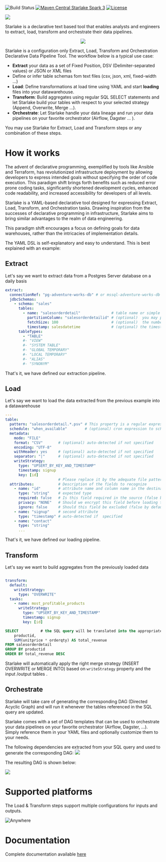![Build Status](https://github.com/starlake-ai/starlake/workflows/Build/badge.svg)
[![Maven Central Starlake Spark 3](https://maven-badges.herokuapp.com/maven-central/ai.starlake/starlake-core_2.12/badge.svg)](https://maven-badges.herokuapp.com/maven-central/ai.starlake/starlake-core_2.12)
[![License](https://img.shields.io/badge/License-Apache%202.0-blue.svg)](https://opensource.org/licenses/Apache-2.0)




<img src="docs/static/img/intent.png" />

Starlake is a declarative text based tool that enables analysts and engineers to extract, load, transform and orchestrate their data pipelines.

<p align="center">
  <img src="docs/static/img/starlake-draw.png" />
</p>


Starlake is a configuration only Extract, Load, Transform and Orchestration Declarative Data Pipeline Tool.
The workflow below is a typical use case:
* **Extract** your data as a set of Fixed Position, DSV (Delimiter-separated values) or JSON or XML files
* Define or infer table schemas fom text files (csv, json, xml, fixed-width ...)
* **Load**: Define transformations at load time using YAML and start **loading** files into your datawarehouse.
* **Transform**: Build aggregates using regular SQL SELECT statements and let Starlake build your tables with respect to your selected strategy (Append, Overwrite, Merge ...).
* **Orchestrate**: Let Starlake handle your data lineage and run your data pipelines on your favorite orchestrator (Airflow, Dagster ... ).

You may use Starlake for Extract, Load and Transform steps or any combination of these steps.

# How it works

The advent of declarative programming, exemplified by tools like Ansible and Terraform,
has revolutionized infrastructure deployment by allowing developers to express intended goals without specifying the order of code execution.
This paradigm shift brings forth benefits such as reduced error prone coding tasks, significantly shortened development cycles,
enhanced code readability, and increased accessibility for developers of all levels.

Starlake is a YAML-based declarative tool designed for expressing Extract, Load, Transform, and Orchestration tasks.
Drawing inspiration from the successes of declarative programming in infrastructure,
Starlake aims to bring similar advantages to the realm of data engineering.

This paradigm shift  encourages a focus on defining goals for data warehouses,
rather than the intricacies of implementation details.


The YAML DSL is self-explanatory and easy to understand. This is best explained with an example:

## Extract

Let's say we want to extract data from a Postgres Server database on a daily basis
```yaml
extract:
  connectionRef: "pg-adventure-works-db" # or mssql-adventure-works-db i extracting from SQL Server
  jdbcSchemas:
    - schema: "sales"
      tables:
        - name: "salesorderdetail"              # table name or simple "*" to extract all tables
          partitionColumn: "salesorderdetailid" # (optional)  you may parallelize the extraction based on this field
          fetchSize: 100                        # (optional)  the number of rows to fetch at a time
          timestamp: salesdatetime              # (optional) the timestamp field to use for incremental extraction
      tableTypes:
        - "TABLE"
        #- "VIEW"
        #- "SYSTEM TABLE"
        #- "GLOBAL TEMPORARY"
        #- "LOCAL TEMPORARY"
        #- "ALIAS"
        #- "SYNONYM"
```

That's it, we have defined our extraction pipeline.

## Load

Let's say we want to load the data extracted from the previous example into a datawarehouse

```yaml
---
table:
  pattern: "salesorderdetail.*.psv" # This property is a regular expression that will be used to match the file name.
  schedule: "when_available"        # (optional) cron expression to schedule the loading
  metadata:
    mode: "FILE"
    format: "CSV"       # (optional) auto-detected if not specified
    encoding: "UTF-8"
    withHeader: yes     # (optional) auto-detected if not specified
    separator: "|"      # (optional) auto-detected if not specified
    writeStrategy:
      type: "UPSERT_BY_KEY_AND_TIMESTAMP"
      timestamp: signup
      key: [id]
                        # Please replace it by the adequate file pattern eq. customers-.*.psv if required
  attributes:           # Description of the fields to recognize
    - name: "id"        # attribute name and column name in the destination table if no rename attribute is defined
      type: "string"    # expected type
      required: false   # Is this field required in the source (false by default, change it accordingly) ?
      privacy: "NONE"   # Should we encrypt this field before loading to the warehouse (No encryption by default )?
      ignore: false     # Should this field be excluded (false by default) ?
    - name: "signup"    # second attribute
      type: "timestamp" # auto-detected if  specified
    - name: "contact"
      type: "string"
      ...
```

That's it, we have defined our loading pipeline.


## Transform

Let's say we want to build aggregates from the previously loaded data

```yaml

transform:
  default:
    writeStrategy:
      type: "OVERWRITE"
  tasks:
    - name: most_profitable_products
      writeStrategy:
        type: "UPSERT_BY_KEY_AND_TIMESTAMP"
        timestamp: signup
        key: [id]
```
```sql
SELECT          # the SQL query will be translated into the appropriate MERGE INTO or INSERT OVERWRITE statement
    productid,
    SUM(unitprice * orderqty) AS total_revenue
FROM salesorderdetail
GROUP BY productid
ORDER BY total_revenue DESC
```

Starlake will automatically apply the right merge strategy (INSERT OVERWRITE or MERGE INTO) based on `writeStrategy` property and the input /output tables .

## Orchestrate

Starlake will take care of generating the corresponding DAG (Directed Acyclic Graph) and will run it
whenever  the tables referenced in the SQL query are updated.

Starlake comes with a set of DAG templates that can be used to orchestrate your data pipelines on your favorite orchestrator (Airflow, Dagster, ...).
Simply reference them in your YAML files  and optionally customize them to your needs.


The following dependencies are extracted from your SQL query and used to generate the corresponding DAG:
![](docs/static/img/transform-viz.svg)


The resulting DAG is shown below:

![](docs/static/img/transform-dags.png)

# Supported platforms

The Load & Transform steps support multiple configurations for inputs and outputs.

![Anywhere](docs/static/img/data-star.png "Anywhere")


# Documentation
Complete documentation available [here](https://docs.starlake.ai/)
